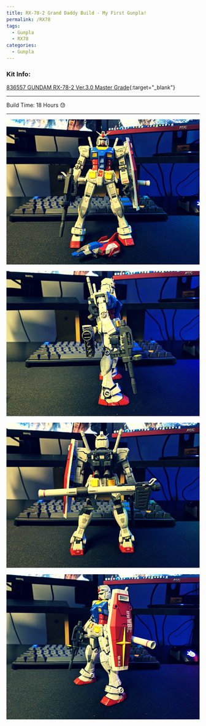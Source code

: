 ```yaml
---
title: RX-78-2 Grand Daddy Build - My First Gunpla!
permalink: /RX78
tags:
  - Gunpla
  - RX78
categories:
  - Gunpla
---
```


### Kit Info:
[836557 GUNDAM RX-78-2 Ver.3.0 Master Grade](http://dalong.net/reviews/mg/m172/m172_p.htm){:target="_blank"}

---

Build Time: 18 Hours 😓

---

![](/gunpla/RX78_1.png)

![](/gunpla/RX78_2.png)

![](/gunpla/RX78_3.png)

![](/gunpla/RX78_4.png)


<script src="https://unpkg.com/vanilla-back-to-top@7.2.1/dist/vanilla-back-to-top.min.js"></script>
<script>addBackToTop({
  diameter: 56,
  backgroundColor: 'rgb(255, 82, 82)',
  textColor: '#fff'
})</script>
